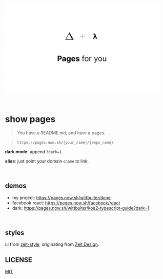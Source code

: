 ![pages](pages.png)

<br/>

# show pages

> You have a README.md, and have a pages.

> `https://pages.now.sh/{your_name}/{repo_name}`

**dark mode**: append `?dark=1`.

**alias**: just point your domain `cname` to link.

<br/>

## demos
  
  - my project: https://pages.now.sh/wittbulter/done
  - facebook react: https://pages.now.sh/facebook/react
  - dark: https://pages.now.sh/wittbulter/koa2-typescript-guide?dark=1
  
<br/>

## styles
ui from [zeit-style](https://github.com/zeit-ui/zeit-style), originating from [Zeit Design](https://zeit.co/design).

## LICENSE
[MIT](LICENSE)

